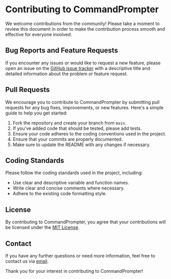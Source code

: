 # Contributing to CommandPrompter

We welcome contributions from the community! Please take a moment to review this document in order to make the contribution process smooth and effective for everyone involved.

## Bug Reports and Feature Requests

If you encounter any issues or would like to request a new feature, please open an issue on the [GitHub issue tracker](https://github.com/CyR1en/CommandPrompter/issues) with a descriptive title and detailed information about the problem or feature request.

## Pull Requests

We encourage you to contribute to CommandPrompter by submitting pull requests for any bug fixes, improvements, or new features. Here's a simple guide to help you get started:

1. Fork the repository and create your branch from `main`.
2. If you've added code that should be tested, please add tests.
3. Ensure your code adheres to the coding conventions used in the project.
4. Ensure that your commits are properly documented.
5. Make sure to update the README with any changes if necessary.

## Coding Standards

Please follow the coding standards used in the project, including:

- Use clear and descriptive variable and function names.
- Write clear and concise comments where necessary.
- Adhere to the existing code formatting style.

## License

By contributing to CommandPrompter, you agree that your contributions will be licensed under the [MIT License](https://opensource.org/licenses/MIT).

## Contact

If you have any further questions or need more information, feel free to contact us via [email](mailto:cyrien3519@gmail.com).

Thank you for your interest in contributing to CommandPrompter!
